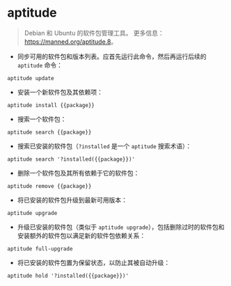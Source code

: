 # aptitude

> Debian 和 Ubuntu 的软件包管理工具。
> 更多信息：<https://manned.org/aptitude.8>。

- 同步可用的软件包和版本列表。应首先运行此命令，然后再运行后续的 `aptitude` 命令：

`aptitude update`

- 安装一个新软件包及其依赖项：

`aptitude install {{package}}`

- 搜索一个软件包：

`aptitude search {{package}}`

- 搜索已安装的软件包（`?installed` 是一个 `aptitude` 搜索术语）：

`aptitude search '?installed({{package}})'`

- 删除一个软件包及其所有依赖于它的软件包：

`aptitude remove {{package}}`

- 将已安装的软件包升级到最新可用版本：

`aptitude upgrade`

- 升级已安装的软件包（类似于 `aptitude upgrade`），包括删除过时的软件包和安装额外的软件包以满足新的软件包依赖关系：

`aptitude full-upgrade`

- 将已安装的软件包置为保留状态，以防止其被自动升级：

`aptitude hold '?installed({{package}})'`